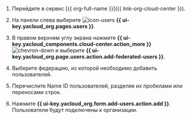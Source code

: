 1. Перейдите в сервис [{{ org-full-name }}]({{ link-org-cloud-center }}).

1. На панели слева выберите ![icon-users](../../_assets/console-icons/person.svg) **{{ ui-key.yacloud_org.pages.users }}**.

1. В правом верхнем углу экрана нажмите **{{ ui-key.yacloud_components.cloud-center.action_more }}** ![chevron-down](../../_assets/console-icons/chevron-down.svg) и выберите **{{ ui-key.yacloud_org.page.users.action.add-federated-users }}**.

1. Выберите федерацию, из которой необходимо добавить пользователей.

1. Перечислите Name ID пользователей, разделяя их пробелами или переносами строк.

1. Нажмите **{{ ui-key.yacloud_org.form.add-users.action.add }}**. Пользователи будут подключены к организации.